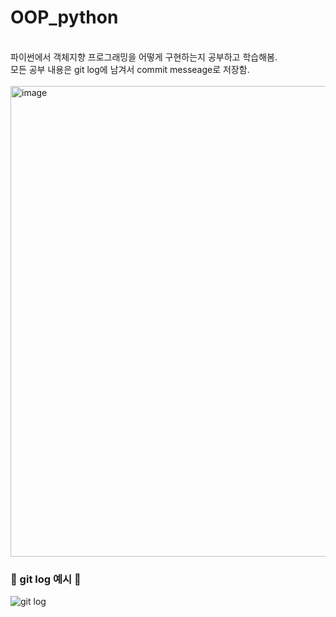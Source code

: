 # OOP_python
<br/>
<div  style=" border-radius: 3px;">
    파이썬에서 객체지향 프로그래밍을 어떻게 구현하는지 공부하고 학습해봄. <br/>
모든 공부 내용은 git log에 남겨서 commit messeage로 저장함. <br/><br/>
    <img width="753" alt="image" src="https://user-images.githubusercontent.com/95554757/197773580-2e10b04f-2a6e-42d2-bcd6-c31669f24af8.png">
<div/>

### 📘 git log 예시 📘
![git log](https://user-images.githubusercontent.com/95554757/197776778-8dd88f79-53a2-4634-93fe-4373b11fc2c8.png)
